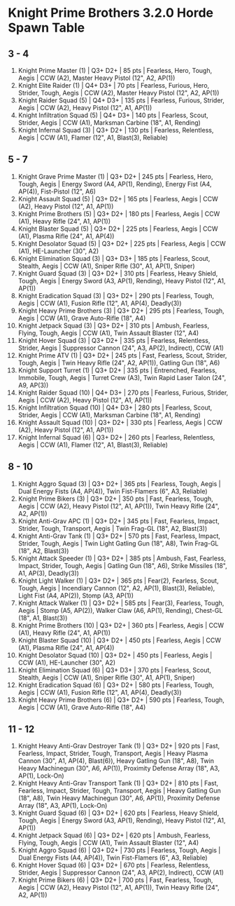 # Knight Prime Brothers 3.2.0 Horde Spawn Table

## 3 - 4

1. Knight Prime Master (1) | Q3+ D2+ | 85 pts | Fearless, Hero, Tough, Aegis | CCW (A2), Master Heavy Pistol (12", A2, AP(1))
1. Knight Elite Raider (1) | Q4+ D3+ | 70 pts | Fearless, Furious, Hero, Strider, Tough, Aegis | CCW (A2), Master Heavy Pistol (12", A2, AP(1))
1. Knight Raider Squad (5) | Q4+ D3+ | 135 pts | Fearless, Furious, Strider, Aegis | CCW (A2), Heavy Pistol (12", A1, AP(1))
1. Knight Infiltration Squad (5) | Q4+ D3+ | 140 pts | Fearless, Scout, Strider, Aegis | CCW (A1), Marksman Carbine (18", A1, Rending)
1. Knight Infernal Squad (3) | Q3+ D2+ | 130 pts | Fearless, Relentless, Aegis | CCW (A1), Flamer (12", A1, Blast(3), Reliable)

## 5 - 7

1. Knight Grave Prime Master (1) | Q3+ D2+ | 245 pts | Fearless, Hero, Tough, Aegis | Energy Sword (A4, AP(1), Rending), Energy Fist (A4, AP(4)), Fist-Pistol (12", A6)
1. Knight Assault Squad (5) | Q3+ D2+ | 165 pts | Fearless, Aegis | CCW (A2), Heavy Pistol (12", A1, AP(1))
1. Knight Prime Brothers (5) | Q3+ D2+ | 180 pts | Fearless, Aegis | CCW (A1), Heavy Rifle (24", A1, AP(1))
1. Knight Blaster Squad (5) | Q3+ D2+ | 225 pts | Fearless, Aegis | CCW (A1), Plasma Rifle (24", A1, AP(4))
1. Knight Desolator Squad (5) | Q3+ D2+ | 225 pts | Fearless, Aegis | CCW (A1), HE-Launcher (30", A2)
1. Knight Elimination Squad (3) | Q3+ D3+ | 185 pts | Fearless, Scout, Stealth, Aegis | CCW (A1), Sniper Rifle (30", A1, AP(1), Sniper)
1. Knight Guard Squad (3) | Q3+ D2+ | 310 pts | Fearless, Heavy Shield, Tough, Aegis | Energy Sword (A3, AP(1), Rending), Heavy Pistol (12", A1, AP(1))
1. Knight Eradication Squad (3) | Q3+ D2+ | 290 pts | Fearless, Tough, Aegis | CCW (A1), Fusion Rifle (12", A1, AP(4), Deadly(3))
1. Knight Heavy Prime Brothers (3) | Q3+ D2+ | 295 pts | Fearless, Tough, Aegis | CCW (A1), Grave Auto-Rifle (18", A4)
1. Knight Jetpack Squad (3) | Q3+ D2+ | 310 pts | Ambush, Fearless, Flying, Tough, Aegis | CCW (A1), Twin Assault Blaster (12", A4)
1. Knight Hover Squad (3) | Q3+ D2+ | 335 pts | Fearless, Relentless, Strider, Aegis | Suppressor Cannon (24", A3, AP(2), Indirect), CCW (A1)
1. Knight Prime ATV (1) | Q3+ D2+ | 245 pts | Fast, Fearless, Scout, Strider, Tough, Aegis | Twin Heavy Rifle (24", A2, AP(1)), Gatling Gun (18", A6)
1. Knight Support Turret (1) | Q3+ D2+ | 335 pts | Entrenched, Fearless, Immobile, Tough, Aegis | Turret Crew (A3), Twin Rapid Laser Talon (24", A9, AP(3))
1. Knight Raider Squad (10) | Q4+ D3+ | 270 pts | Fearless, Furious, Strider, Aegis | CCW (A2), Heavy Pistol (12", A1, AP(1))
1. Knight Infiltration Squad (10) | Q4+ D3+ | 280 pts | Fearless, Scout, Strider, Aegis | CCW (A1), Marksman Carbine (18", A1, Rending)
1. Knight Assault Squad (10) | Q3+ D2+ | 330 pts | Fearless, Aegis | CCW (A2), Heavy Pistol (12", A1, AP(1))
1. Knight Infernal Squad (6) | Q3+ D2+ | 260 pts | Fearless, Relentless, Aegis | CCW (A1), Flamer (12", A1, Blast(3), Reliable)

## 8 - 10

1. Knight Aggro Squad (3) | Q3+ D2+ | 365 pts | Fearless, Tough, Aegis | Dual Energy Fists (A4, AP(4)), Twin Fist-Flamers (6", A3, Reliable)
1. Knight Prime Bikers (3) | Q3+ D2+ | 350 pts | Fast, Fearless, Tough, Aegis | CCW (A2), Heavy Pistol (12", A1, AP(1)), Twin Heavy Rifle (24", A2, AP(1))
1. Knight Anti-Grav APC (1) | Q3+ D2+ | 345 pts | Fast, Fearless, Impact, Strider, Tough, Transport, Aegis | Twin Frag-GL (18", A2, Blast(3))
1. Knight Anti-Grav Tank (1) | Q3+ D2+ | 570 pts | Fast, Fearless, Impact, Strider, Tough, Aegis | Twin Light Gatling Gun (18", A8), Twin Frag-GL (18", A2, Blast(3))
1. Knight Attack Speeder (1) | Q3+ D2+ | 385 pts | Ambush, Fast, Fearless, Impact, Strider, Tough, Aegis | Gatling Gun (18", A6), Strike Missiles (18", A1, AP(3), Deadly(3))
1. Knight Light Walker (1) | Q3+ D2+ | 365 pts | Fear(2), Fearless, Scout, Tough, Aegis | Incendiary Cannon (12", A2, AP(1), Blast(3), Reliable), Light Fist (A4, AP(2)), Stomp (A3, AP(1))
1. Knight Attack Walker (1) | Q3+ D2+ | 585 pts | Fear(3), Fearless, Tough, Aegis | Stomp (A5, AP(2)), Walker Claw (A6, AP(1), Rending), Chest-GL (18", A1, Blast(3))
1. Knight Prime Brothers (10) | Q3+ D2+ | 360 pts | Fearless, Aegis | CCW (A1), Heavy Rifle (24", A1, AP(1))
1. Knight Blaster Squad (10) | Q3+ D2+ | 450 pts | Fearless, Aegis | CCW (A1), Plasma Rifle (24", A1, AP(4))
1. Knight Desolator Squad (10) | Q3+ D2+ | 450 pts | Fearless, Aegis | CCW (A1), HE-Launcher (30", A2)
1. Knight Elimination Squad (6) | Q3+ D3+ | 370 pts | Fearless, Scout, Stealth, Aegis | CCW (A1), Sniper Rifle (30", A1, AP(1), Sniper)
1. Knight Eradication Squad (6) | Q3+ D2+ | 580 pts | Fearless, Tough, Aegis | CCW (A1), Fusion Rifle (12", A1, AP(4), Deadly(3))
1. Knight Heavy Prime Brothers (6) | Q3+ D2+ | 590 pts | Fearless, Tough, Aegis | CCW (A1), Grave Auto-Rifle (18", A4)

## 11 - 12

1. Knight Heavy Anti-Grav Destroyer Tank (1) | Q3+ D2+ | 920 pts | Fast, Fearless, Impact, Strider, Tough, Transport, Aegis | Heavy Plasma Cannon (30", A1, AP(4), Blast(6)), Heavy Gatling Gun (18", A8), Twin Heavy Machinegun (30", A6, AP(1)), Proximity Defense Array (18", A3, AP(1), Lock-On)
1. Knight Heavy Anti-Grav Transport Tank (1) | Q3+ D2+ | 810 pts | Fast, Fearless, Impact, Strider, Tough, Transport, Aegis | Heavy Gatling Gun (18", A8), Twin Heavy Machinegun (30", A6, AP(1)), Proximity Defense Array (18", A3, AP(1), Lock-On)
1. Knight Guard Squad (6) | Q3+ D2+ | 620 pts | Fearless, Heavy Shield, Tough, Aegis | Energy Sword (A3, AP(1), Rending), Heavy Pistol (12", A1, AP(1))
1. Knight Jetpack Squad (6) | Q3+ D2+ | 620 pts | Ambush, Fearless, Flying, Tough, Aegis | CCW (A1), Twin Assault Blaster (12", A4)
1. Knight Aggro Squad (6) | Q3+ D2+ | 730 pts | Fearless, Tough, Aegis | Dual Energy Fists (A4, AP(4)), Twin Fist-Flamers (6", A3, Reliable)
1. Knight Hover Squad (6) | Q3+ D2+ | 670 pts | Fearless, Relentless, Strider, Aegis | Suppressor Cannon (24", A3, AP(2), Indirect), CCW (A1)
1. Knight Prime Bikers (6) | Q3+ D2+ | 700 pts | Fast, Fearless, Tough, Aegis | CCW (A2), Heavy Pistol (12", A1, AP(1)), Twin Heavy Rifle (24", A2, AP(1))